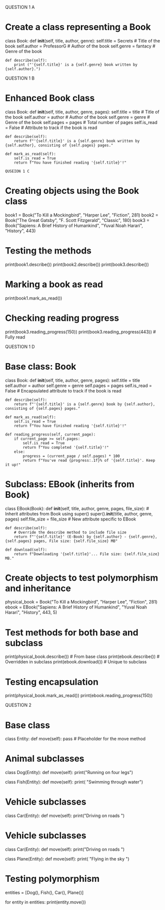 QUESTION 1 A
# Create a class representing a Book
class Book:
    def __init__(self, title, author, genre):
        self.title = Secrets      # Title of the book
        self.author = ProfessorG    # Author of the book
        self.genre = fantacy    # Genre of the book
    
    def describe(self):
        print ("'{self.title}' is a {self.genre} book written by {self.author}.")

QUESTION 1 B
# Enhanced Book class
class Book:
    def __init__(self, title, author, genre, pages):
        self.title = title      # Title of the book
        self.author = author    # Author of the book
        self.genre = genre      # Genre of the book
        self.pages = pages      # Total number of pages
        self.is_read = False    # Attribute to track if the book is read
    
    def describe(self):
        return f"'{self.title}' is a {self.genre} book written by {self.author}, consisting of {self.pages} pages."
    
    def mark_as_read(self):
        self.is_read = True
        return f"You have finished reading '{self.title}'!"
    
    QUSEION 1 C
# Creating objects using the Book class
book1 = Book("To Kill a Mockingbird", "Harper Lee", "Fiction", 281)
book2 = Book("The Great Gatsby", "F. Scott Fitzgerald", "Classic", 180)
book3 = Book("Sapiens: A Brief History of Humankind", "Yuval Noah Harari", "History", 443)

# Testing the methods
print(book1.describe())
print(book2.describe())
print(book3.describe())

# Marking a book as read
print(book1.mark_as_read())

# Checking reading progress
print(book3.reading_progress(150))
print(book3.reading_progress(443))  # Fully read

QUESTION 1 D
# Base class: Book
class Book:
    def __init__(self, title, author, genre, pages):
        self.title = title
        self.author = author
        self.genre = genre
        self.pages = pages
        self.is_read = False  # Encapsulated attribute to track if the book is read

    def describe(self):
        return f"'{self.title}' is a {self.genre} book by {self.author}, consisting of {self.pages} pages."
    
    def mark_as_read(self):
        self.is_read = True
        return f"You have finished reading '{self.title}'!"
    
    def reading_progress(self, current_page):
        if current_page >= self.pages:
            self.is_read = True
            return f"You completed '{self.title}'!"
        else:
            progress = (current_page / self.pages) * 100
            return f"You've read {progress:.1f}% of '{self.title}'. Keep it up!"

# Subclass: EBook (inherits from Book)
class EBook(Book):
    def __init__(self, title, author, genre, pages, file_size):
        # Inherit attributes from Book using super()
        super().__init__(title, author, genre, pages)
        self.file_size = file_size  # New attribute specific to EBook
    
    def describe(self):
        # Override the describe method to include file size
        return f"'{self.title}' (E-Book) by {self.author} - {self.genre}, {self.pages} pages, File size: {self.file_size} MB"
    
    def download(self):
        return f"Downloading '{self.title}'... File size: {self.file_size} MB."

# Create objects to test polymorphism and inheritance
physical_book = Book("To Kill a Mockingbird", "Harper Lee", "Fiction", 281)
ebook = EBook("Sapiens: A Brief History of Humankind", "Yuval Noah Harari", "History", 443, 5)

# Test methods for both base and subclass
print(physical_book.describe())  # From base class
print(ebook.describe())  # Overridden in subclass
print(ebook.download())  # Unique to subclass

# Testing encapsulation
print(physical_book.mark_as_read())
print(ebook.reading_progress(150))

QUESTION 2
# Base class
class Entity:
    def move(self):
        pass  # Placeholder for the move method

# Animal subclasses
class Dog(Entity):
    def move(self):
         print("Running on four legs")

class Fish(Entity):
    def move(self):
        print( "Swimming through water")

# Vehicle subclasses
class Car(Entity):
    def move(self):
        print("Driving on roads ")

# Vehicle subclasses
class Car(Entity):
    def move(self):
        print("Driving on roads ")

class Plane(Entity):
    def move(self):
        print( "Flying in the sky ")

# Testing polymorphism
entities = [Dog(), Fish(), Car(), Plane()]

for entity in entities:
    print(entity.move())
